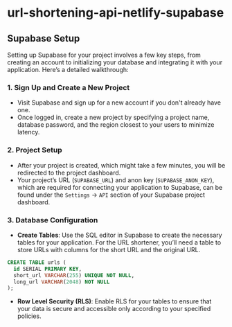 # url-shortening-api-netlify-supabase

## Supabase Setup

Setting up Supabase for your project involves a few key steps, from creating an account to initializing your database and integrating it with your application. Here’s a detailed walkthrough:

### **1\.** **Sign Up and Create a New Project**

- Visit [](https://supabase.io/)Supabase and sign up for a new account if you don't already have one.
- Once logged in, create a new project by specifying a project name, database password, and the region closest to your users to minimize latency.

### **2\.** **Project Setup**

- After your project is created, which might take a few minutes, you will be redirected to the project dashboard.
- Your project’s URL (`SUPABASE_URL`) and anon key (`SUPABASE_ANON_KEY`), which are required for connecting your application to Supabase, can be found under the `Settings` -> `API` section of your Supabase project dashboard.

### **3\.** **Database Configuration**

- **Create Tables**: Use the SQL editor in Supabase to create the necessary tables for your application. For the URL shortener, you’ll need a table to store URLs with columns for the short URL and the original URL.

```sql
CREATE TABLE urls (
  id SERIAL PRIMARY KEY,
  short_url VARCHAR(255) UNIQUE NOT NULL,
  long_url VARCHAR(2048) NOT NULL
);
```

- **Row Level Security (RLS)**: Enable RLS for your tables to ensure that your data is secure and accessible only according to your specified policies.
